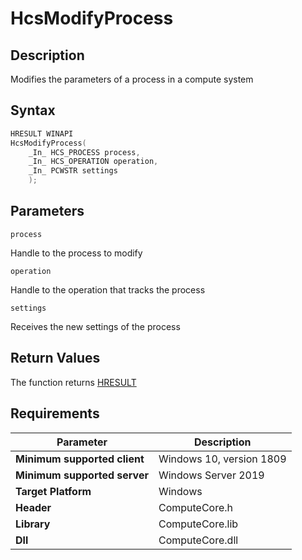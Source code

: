 # HcsModifyProcess

## Description

Modifies the parameters of a process in a compute system

## Syntax

```cpp
HRESULT WINAPI
HcsModifyProcess(
    _In_ HCS_PROCESS process,
    _In_ HCS_OPERATION operation,
    _In_ PCWSTR settings
    );
```

## Parameters

`process`

Handle to the process to modify

`operation`

Handle to the operation that tracks the process

`settings`

Receives the new settings of the process

## Return Values

The function returns [HRESULT](./HCSHResult.md)

## Requirements

|Parameter     |Description|
|---|---|
| **Minimum supported client** | Windows 10, version 1809 |
| **Minimum supported server** | Windows Server 2019 |
| **Target Platform** | Windows |
| **Header** | ComputeCore.h |
| **Library** | ComputeCore.lib |
| **Dll** | ComputeCore.dll |
